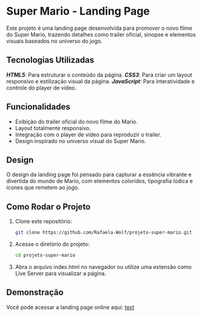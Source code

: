 # Super Mario - Landing Page

Este projeto é uma landing page desenvolvida para promover o novo filme do Super Mario, trazendo detalhes como trailer oficial, sinopse e elementos visuais baseados no universo do jogo.

## Tecnologias Utilizadas

***HTML5***: Para estruturar o conteúdo da página.
***CSS3***: Para criar um layout responsivo e estilização visual da página.
***JavaScript***: Para interatividade e controle do player de vídeo.

## Funcionalidades

- Exibição do trailer oficial do novo filme do Mario.
- Layout totalmente responsivo.
- Integração com o player de vídeo para reproduzir o trailer.
- Design inspirado no universo visual do Super Mario.

## Design

O design da landing page foi pensado para capturar a essência vibrante e divertida do mundo de Mario, com elementos coloridos, tipografia lúdica e ícones que remetem ao jogo.

## Como Rodar o Projeto

1. Clone este repositório:

    ```bash
    git clone https://github.com/Rafaela-Wolf/projeto-super-mario.git

2. Acesse o diretório do projeto:

    ```bash
    cd projeto-super-mario

3. Abra o arquivo index.html no navegador ou utilize uma extensão como Live Server para visualizar a página.

## Demonstração

Você pode acessar a landing page online aqui: [text](https://rafaela-wolf.github.io/projeto-super-mario/)